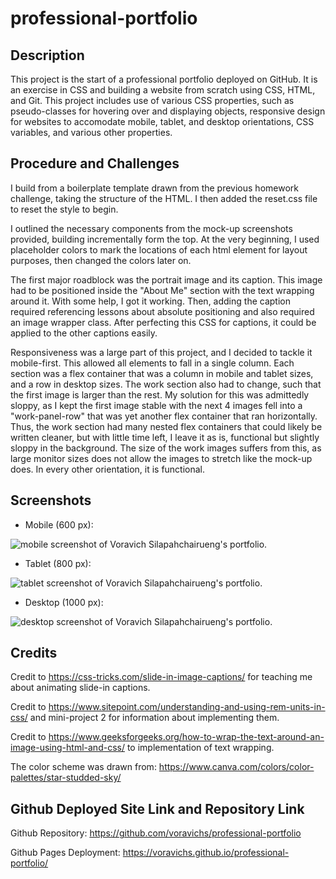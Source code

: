 # professional-portfolio

## Description

This project is the start of a professional portfolio deployed on GitHub. It is an exercise in CSS and building a website from scratch using CSS, HTML, and Git. This project includes use of various CSS properties, such as pseudo-classes for hovering over and displaying objects, responsive design for websites to accomodate mobile, tablet, and desktop orientations, CSS variables, and various other properties. 


## Procedure and Challenges

I build from a boilerplate template drawn from the previous homework challenge, taking the structure of the HTML. I then added the reset.css file to reset the style to begin.

I outlined the necessary components from the mock-up screenshots provided, building incrementally form the top. At the very beginning, I used placeholder colors to mark the locations of each html element for layout purposes, then changed the colors later on.

The first major roadblock was the portrait image and its caption. This image had to be positioned inside the "About Me" section with the text wrapping around it. With some help, I got it working. Then, adding the caption required referencing lessons about absolute positioning and also required an image wrapper class. After perfecting this CSS for captions, it could be applied to the other captions easily.

Responsiveness was a large part of this project, and I decided to tackle it mobile-first. This allowed all elements to fall in a single column. Each section was a flex container that was a column in mobile and tablet sizes, and a row in desktop sizes. The work section also had to change, such that the first image is larger than the rest. My solution for this was admittedly sloppy, as I kept the first image stable with the next 4 images fell into a "work-panel-row" that was yet another flex container that ran horizontally. Thus, the work section had many nested flex containers that could likely be written cleaner, but with little time left, I leave it as is, functional but slightly sloppy in the background. The size of the work images suffers from this, as large monitor sizes does not allow the images to stretch like the mock-up does. In every other orientation, it is functional.


## Screenshots

* Mobile (600 px): 

![mobile screenshot of Voravich Silapahchairueng's portfolio.](./assets/images/mobile.png)

* Tablet (800 px):

![tablet screenshot of Voravich Silapahchairueng's portfolio.](./assets/images/tablet.png)

* Desktop (1000 px):

![desktop screenshot of Voravich Silapahchairueng's portfolio.](./assets/images/desktop.png)

## Credits

Credit to https://css-tricks.com/slide-in-image-captions/ for teaching me about animating slide-in captions.

Credit to https://www.sitepoint.com/understanding-and-using-rem-units-in-css/ and mini-project 2 for information about implementing them.

Credit to https://www.geeksforgeeks.org/how-to-wrap-the-text-around-an-image-using-html-and-css/ to implementation of text wrapping.

The color scheme was drawn from: https://www.canva.com/colors/color-palettes/star-studded-sky/

## Github Deployed Site Link and Repository Link

Github Repository: https://github.com/voravichs/professional-portfolio

Github Pages Deployment: https://voravichs.github.io/professional-portfolio/
